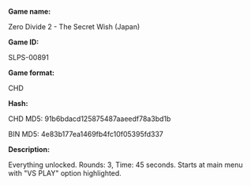 **Game name:**

Zero Divide 2 - The Secret Wish (Japan)

**Game ID:**

SLPS-00891

**Game format:**

CHD

**Hash:**

CHD MD5: 91b6bdacd125875487aaeedf78a3bd1b

BIN MD5: 4e83b177ea1469fb4fc10f05395fd337

**Description:**

Everything unlocked. Rounds: 3, Time: 45 seconds. Starts at main menu with "VS PLAY" option highlighted.